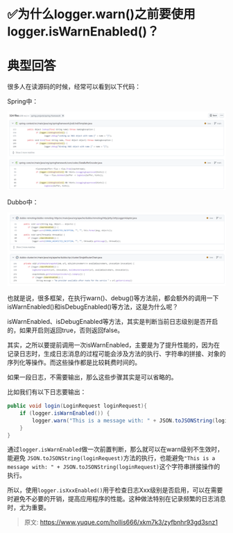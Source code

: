 # ✅为什么logger.warn()之前要使用logger.isWarnEnabled()？

# 典型回答


很多人在读源码的时候，经常可以看到以下代码：



Spring中：

![1699169900674-ea85e8aa-ae76-4fda-b516-ff6350b1be64.png](./img/P_zM6KRqSS0dwd-Y/1699169900674-ea85e8aa-ae76-4fda-b516-ff6350b1be64-809266.png)



Dubbo中：

![1699169943116-7eb05894-f704-4b33-ac40-f5973844595a.png](./img/P_zM6KRqSS0dwd-Y/1699169943116-7eb05894-f704-4b33-ac40-f5973844595a-971853.png)



也就是说，很多框架，在执行warn()、debug()等方法前，都会额外的调用一下isWarnEnabled()和isDebugEnabled()等方法，这是为什么呢？



isWarnEnabled、isDebugEnabled等方法，其实是判断当前日志级别是否开启的，如果开启则返回true，否则返回false。



其实，之所以要提前调用一次isWarnEnabled，主要是为了提升性能的，因为在记录日志时，生成日志消息的过程可能会涉及方法的执行、字符串的拼接、对象的序列化等操作。而这些操作都是比较耗费时间的。



如果一段日志，不需要输出，那么这些步骤其实是可以省略的。



比如我们有以下日志要输出：



```java
public void login(LoginRequest loginRequest){
    if (logger.isWarnEnabled()) {
        logger.warn("This is a message with: " + JSON.toJSONString(loginRequest));
    }
}
```



通过`logger.isWarnEnabled`做一次前置判断，那么就可以在warn级别不生效时，能避免 `JSON.toJSONString(loginRequest)`方法的执行，也能避免`"This is a message with: " + JSON.toJSONString(loginRequest)`这个字符串拼接操作的执行。



所以，使用`logger.isXxxEnabled()`用于检查日志Xxx级别是否启用，可以在需要时避免不必要的开销，提高应用程序的性能。这种做法特别在记录频繁的日志消息时，尤为重要。



> 原文: <https://www.yuque.com/hollis666/xkm7k3/zyfbnhr93gd3snz1>